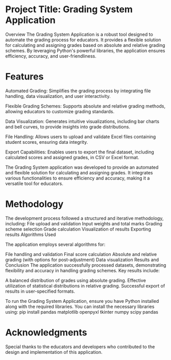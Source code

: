 # Project Title: Grading System Application
Overview
The Grading System Application is a robust tool designed to automate the grading process for educators. It provides a flexible solution for calculating and assigning grades based on absolute and relative grading schemes. By leveraging Python's powerful libraries, the application ensures efficiency, accuracy, and user-friendliness.

# Features
Automated Grading: Simplifies the grading process by integrating file handling, data visualization, and user interactivity.

Flexible Grading Schemes: Supports absolute and relative grading methods, allowing educators to customize grading standards.

Data Visualization: Generates intuitive visualizations, including bar charts and bell curves, to provide insights into grade distributions.

File Handling: Allows users to upload and validate Excel files containing student scores, ensuring data integrity.

Export Capabilities: Enables users to export the final dataset, including calculated scores and assigned grades, in CSV or Excel format.

The Grading System application was developed to provide an automated and flexible solution for calculating and assigning grades. It integrates various functionalities to ensure efficiency and accuracy, making it a versatile tool for educators.

# Methodology
The development process followed a structured and iterative methodology, including:
File upload and validation
Input weights and total marks
Grading scheme selection
Grade calculation
Visualization of results
Exporting results
Algorithms Used

The application employs several algorithms for:

File handling and validation
Final score calculation
Absolute and relative grading (with options for post-adjustment)
Data visualization
Results and Conclusion
The application successfully processed datasets, demonstrating flexibility and accuracy in handling grading schemes. Key results include:

A balanced distribution of grades using absolute grading.
Effective utilization of statistical distributions in relative grading.
Successful export of results in user-specified formats.

To run the Grading System Application, ensure you have Python installed along with the required libraries. You can install the necessary libraries using:
pip install pandas matplotlib openpyxl tkinter numpy scipy pandas

# Acknowledgments
Special thanks to the educators and developers who contributed to the design and implementation of this application.

